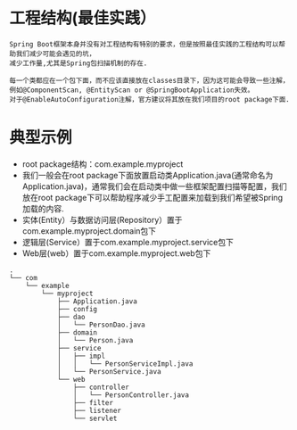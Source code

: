 # 工程结构(最佳实践）

    Spring Boot框架本身并没有对工程结构有特别的要求，但是按照最佳实践的工程结构可以帮助我们减少可能会遇见的坑，
    减少工作量,尤其是Spring包扫描机制的存在.

    每一个类都应在一个包下面，而不应该直接放在classes目录下，因为这可能会导致一些注解，
    例如@ComponentScan, @EntityScan or @SpringBootApplication失效。
    对于@EnableAutoConfiguration注解，官方建议将其放在我们项目的root package下面.

# 典型示例

* root package结构：com.example.myproject
* 我们一般会在root package下面放置启动类Application.java(通常命名为Application.java)，通常我们会在启动类中做一些框架配置扫描等配置，我们放在root package下可以帮助程序减少手工配置来加载到我们希望被Spring加载的内容.
* 实体(Entity）与数据访问层(Repository）置于com.example.myproject.domain包下
* 逻辑层(Service）置于com.example.myproject.service包下
* Web层(web）置于com.example.myproject.web包下

```shell script
.
└── com
    └── example
        └── myproject
            ├── Application.java
            ├── config
            ├── dao
            │   └── PersonDao.java
            ├── domain
            │   └── Person.java
            ├── service
            │   ├── impl
            │   │   └── PersonServiceImpl.java
            │   └── PersonService.java
            └── web
                ├── controller
                │   └── PersonController.java
                ├── filter
                ├── listener
                └── servlet
```
